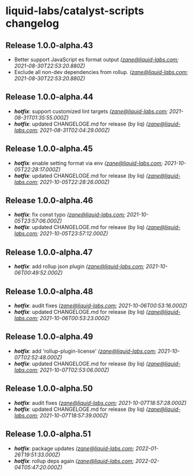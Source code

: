 # liquid-labs/catalyst-scripts changelog


## Release 1.0.0-alpha.43
* Better support JavaScript es format output _(zane@liquid-labs.com; 2021-08-30T22:53:20.880Z)_
* Exclude all non-dev dependencies from rollup. _(zane@liquid-labs.com; 2021-08-30T22:53:20.880Z)_

## Release 1.0.0-alpha.44
* _**hotfix**_: support customized lint targets _(zane@liquid-labs.com; 2021-08-31T01:35:55.000Z)_
* _**hotfix**_: updated CHANGELOGE.md for release (by liq) _(zane@liquid-labs.com; 2021-08-31T02:04:29.000Z)_

## Release 1.0.0-alpha.45
* _**hotfix**_: enable setting format via env _(zane@liquid-labs.com; 2021-10-05T22:28:17.000Z)_
* _**hotfix**_: updated CHANGELOGE.md for release (by liq) _(zane@liquid-labs.com; 2021-10-05T22:28:26.000Z)_

## Release 1.0.0-alpha.46
* _**hotfix**_: fix const typo _(zane@liquid-labs.com; 2021-10-05T23:57:06.000Z)_
* _**hotfix**_: updated CHANGELOGE.md for release (by liq) _(zane@liquid-labs.com; 2021-10-05T23:57:12.000Z)_

## Release 1.0.0-alpha.47
* _**hotfix**_: add rollup json plugin _(zane@liquid-labs.com; 2021-10-06T00:49:52.000Z)_

## Release 1.0.0-alpha.48
* _**hotfix**_: audit fixes _(zane@liquid-labs.com; 2021-10-06T00:53:16.000Z)_
* _**hotfix**_: updated CHANGELOGE.md for release (by liq) _(zane@liquid-labs.com; 2021-10-06T00:53:23.000Z)_

## Release 1.0.0-alpha.49
* _**hotfix**_: add 'rollup-plugin-license' _(zane@liquid-labs.com; 2021-10-07T02:52:48.000Z)_
* _**hotfix**_: updated CHANGELOGE.md for release (by liq) _(zane@liquid-labs.com; 2021-10-07T02:53:06.000Z)_

## Release 1.0.0-alpha.50
* _**hotfix**_: audit fixes _(zane@liquid-labs.com; 2021-10-07T18:57:28.000Z)_
* _**hotfix**_: updated CHANGELOGE.md for release (by liq) _(zane@liquid-labs.com; 2021-10-07T18:57:39.000Z)_

## Release 1.0.0-alpha.51
* _**hotfix**_: package updates _(zane@liquid-labs.com; 2022-01-26T19:51:33.000Z)_
* _**hotfix**_: rollup deps again _(zane@liquid-labs.com; 2022-02-04T05:47:20.000Z)_
